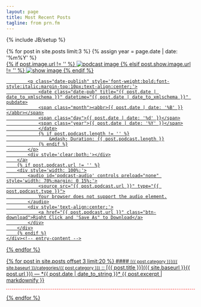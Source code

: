 ```yaml
---
layout: page
title: Most Recent Posts
tagline: from prn.fm
---
```

{% include JB/setup %}

<div class='row'>
{% for post in site.posts limit:3 %}
    {% assign year = page.date | date: '%m%Y' %}
    <div class="col-md-4">
        <a href="{{ post.url | prepend: site.baseurl | replace: '//', '/' }}">
            {% if post.image.url != '' %}
                <img class="img-responsive" src="{{ post.image.url }}" alt="podcast image" style='margin: auto;'>
            {% elsif post.show.image.url != '' %}
                <img class="img-responsive" src="{{ post.show.image.url }}" alt="show image" style='margin: auto;'>
            {% endif %}

            <p class="date-publish" style='font-weight:bold;font-style:italic;margin-top:10px;text-align:center;'>
                <date class="date-pub" title="{{ post.date | date_to_xmlschema }}" datetime="{{ post.date | date_to_xmlschema }}" pubdate>
                <span class="month"><abbr>{{ post.date | date: '%B' }}</abbr></span>
                <span class="day">{{ post.date | date: '%d' }}</span>
                <span class="year">{{ post.date | date: '%Y' }}</span>
                </date>
                {% if post.podcast.length != '' %}
                    &mdash; Duration: {{ post.podcast.length }}
                {% endif %}
            </p>
            <div style='clear:both;'></div>
        </a>
        {% if post.podcast.url != '' %}
        <div style='width: 100%;'>
            <audio id='podcast-audio' controls preload="none" style='width: 70%;margin: 0 15%;'>
                <source src="{{ post.podcast.url }}" type="{{ post.podcast.type }}">
                Your browser does not support the audio element.
            </audio>
            <div style='text-align:center;'>
                <a href="{{ post.podcast.url }}" class="btn-download">Right Click and 'Save As" to Download</a>
            </div>
        </div>
        {% endif %}
    </div><!-- entry-content -->
{% endfor %}
</div>
<div class="date-tear-sheet-seperator"></div>
{% for post in site.posts offset 3 limit:20 %}
#### <small>[{{ post.category }}]({{ site.baseurl }}/categories/{{ post.category }})</small> :: [{{ post.title }}]({{ site.baseurl }}{{ post.url }}) &mdash; *{{ post.date | date_to_string }}*
{{ post.excerpt | markdownify }}
<hr noshade="" style="background-color: white;border: 0px;border-bottom: 1px dashed red;">
{% endfor %}
